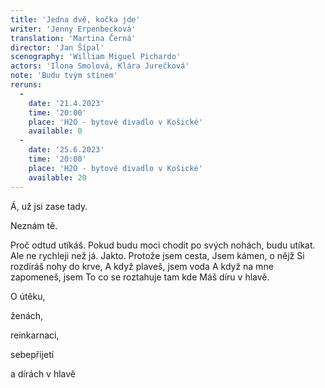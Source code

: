 ```yaml
---
title: 'Jedna dvě, kočka jde'
writer: 'Jenny Erpenbecková'
translation: 'Martina Černá'
director: 'Jan Šípal'
scenography: 'William Miguel Pichardo'
actors: 'Ilona Smolová, Klára Jurečková'
note: 'Budu tvým stínem'
reruns:
  -  
    date: '21.4.2023'
    time: '20:00'
    place: 'H2O - bytové divadlo v Košické'
    available: 0
  -  
    date: '25.6.2023'
    time: '20:00'
    place: 'H2O - bytové divadlo v Košické'
    available: 20
---
```

<p>
Á, už jsi zase tady.
<p>  
Neznám tě.
<p>
Proč odtud utíkáš.
Pokud budu moci chodit po svých nohách, budu utíkat.  
Ale ne rychleji než já.
Jakto.
Protože jsem cesta,
Jsem kámen, o nějž
Si rozdíráš nohy do krve,
A když plaveš, jsem voda
A když na mne zapomeneš, jsem
To co se roztahuje tam kde
Máš díru v hlavě.
</p>


O útěku,

ženách,

reinkarnaci,

sebepřijetí

a dírách v hlavě
